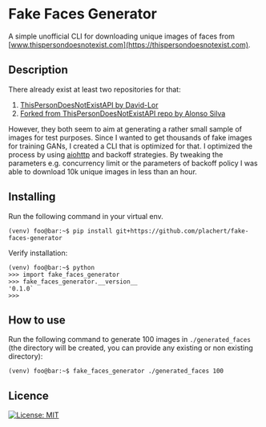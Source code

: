 # Fake Faces Generator
A simple unofficial CLI for downloading unique images of faces from [www.thispersondoesnotexist.com](https://thispersondoesnotexist.com). 

##  Description
There already exist at least two repositories for that:
1. [ThisPersonDoesNotExistAPI by David-Lor](https://github.com/David-Lor/ThisPersonDoesNotExistAPI/tree/master)
2. [Forked from ThisPersonDoesNotExistAPI repo by Alonso Silva](https://github.com/alonsosilvaallende/ThisPersonDoesNotExistAPI)

However, they both seem to aim at generating a rather small sample of images for test purposes. Since I wanted to get thousands of fake images for training GANs, I created a CLI that is optimized for that. I optimized the process by using [aiohttp](https://docs.aiohttp.org/en/stable/) and backoff strategies. By tweaking the parameters e.g. concurrency limit or the parameters of backoff policy I was able to download 10k unique images in less than an hour. 

## Installing
Run the following command in your virtual env.

```shell
(venv) foo@bar:~$ pip install git+https://github.com/plachert/fake-faces-generator
```

Verify installation:
```shell
(venv) foo@bar:~$ python
>>> import fake_faces_generator
>>> fake_faces_generator.__version__
'0.1.0`
>>>
```

## How to use
Run the following command to generate 100 images in `./generated_faces` (the directory will be created, you can provide any existing or non existing directory):
```shell
(venv) foo@bar:~$ fake_faces_generator ./generated_faces 100
```


## Licence

[![License: MIT](https://img.shields.io/badge/License-MIT-yellow.svg)](https://github.com/plachert/activation_tracker/blob/main/LICENSE)